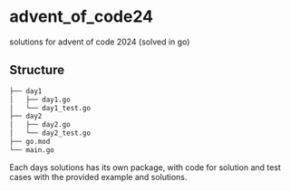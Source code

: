 # advent_of_code24
solutions for advent of code 2024 (solved in go)

## Structure
```bash
├── day1
│   ├── day1.go
│   └── day1_test.go
├── day2
│   ├── day2.go
│   └── day2_test.go
├── go.mod
└── main.go
```

Each days solutions has its own package, with code for solution and test cases with the provided example and solutions.
